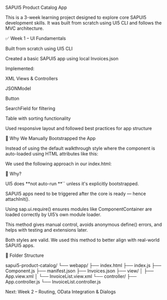 SAPUI5 Product Catalog App

This is a 3-week learning project designed to explore core SAPUI5 development skills. It was built from scratch using UI5 CLI and follows the MVC architecture.

✅ Week 1 – UI Fundamentals

Built from scratch using UI5 CLI

Created a basic SAPUI5 app using local Invoices.json

Implemented:

XML Views & Controllers

JSONModel

Button

SearchField for filtering

Table with sorting functionality

Used responsive layout and followed best practices for app structure

🚀 Why We Manually Bootstrapped the App

Instead of using the default walkthrough style where the component is auto-loaded using HTML attributes like this:

<div data-sap-ui-component data-name="sap.ui.demo.walkthrough" ...></div>

We used the following approach in our index.html:

<script>
  sap.ui.getCore().attachInit(function () {
    sap.ui.require([
      "sap/ui/core/ComponentContainer"
    ], function (ComponentContainer) {
      new ComponentContainer({
        name: "sap.ui.demo.walkthrough",
        async: true
      }).placeAt("content");
    });
  });
</script>

🧠 Why?

UI5 does **not auto-run **`` unless it's explicitly bootstrapped.

SAPUI5 apps need to be triggered after the core is ready — hence attachInit().

Using sap.ui.require() ensures modules like ComponentContainer are loaded correctly by UI5’s own module loader.

This method gives manual control, avoids anonymous define() errors, and helps with testing and extensions later.

Both styles are valid. We used this method to better align with real-world SAPUI5 apps.

📁 Folder Structure

sapui5-product-catalog/
└── webapp/
    ├── index.html
    ├── index.js
    ├── Component.js
    ├── manifest.json
    ├── Invoices.json
    ├── view/
    │   ├── App.view.xml
    │   └── InvoiceList.view.xml
    └── controller/
        ├── App.controller.js
        └── InvoiceList.controller.js

Next: Week 2 – Routing, OData Integration & Dialogs